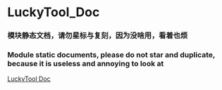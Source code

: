 # LuckyTool_Doc
### 模块静态文档，请勿星标与复刻，因为没啥用，看着也烦
### Module static documents, please do not star and duplicate, because it is useless and annoying to look at

[LuckyTool Doc](https://luckyzyx.github.io/LuckyTool_Doc/)
